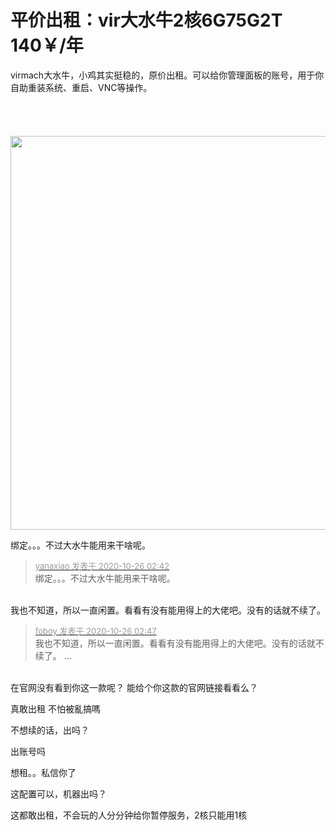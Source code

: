 # 平价出租：vir大水牛2核6G75G2T 140￥/年


virmach大水牛，小鸡其实挺稳的，原价出租。可以给你管理面板的账号，用于你自助重装系统、重启、VNC等操作。<br />
<br />
<img id="aimg_aL6dL" onclick="zoom(this, this.src, 0, 0, 0)" class="zoom" src="https://955889.xyz/images/2020/10/25/vir-6g-1.png" onmouseover="img_onmouseoverfunc(this)" onload="thumbImg(this)" border="0" alt="" /><br />
<br />
<br />
<br />
<img id="aimg_bm7m7" onclick="zoom(this, this.src, 0, 0, 0)" class="zoom" width="590" height="630" src="https://955889.xyz/images/2020/10/25/vir-6g-2.png" border="0" alt="" />

绑定。。。不过大水牛能用来干啥呢。

<div class="quote"><blockquote><font size="2"><a href="https://www.hostloc.com/forum.php?mod=redirect&amp;goto=findpost&amp;pid=9352142&amp;ptid=758435" target="_blank"><font color="#999999">yanaxiao 发表于 2020-10-26 02:42</font></a></font><br />
绑定。。。不过大水牛能用来干啥呢。</blockquote></div><br />
我也不知道，所以一直闲置。看看有没有能用得上的大佬吧。没有的话就不续了。

<div class="quote"><blockquote><font size="2"><a href="https://www.hostloc.com/forum.php?mod=redirect&amp;goto=findpost&amp;pid=9352144&amp;ptid=758435" target="_blank"><font color="#999999">foboy 发表于 2020-10-26 02:47</font></a></font><br />
我也不知道，所以一直闲置。看看有没有能用得上的大佬吧。没有的话就不续了。 ...</blockquote></div><br />
在官网没有看到你这一款呢？ 能给个你这款的官网链接看看么？

真敢出租 不怕被亂搞嗎

不想续的话，出吗？

出账号吗

想租。。私信你了

这配置可以，机器出吗？

这都敢出租，不会玩的人分分钟给你暂停服务，2核只能用1核<img src="static/image/smiley/default/lol.gif" smilieid="12" border="0" alt="" />
